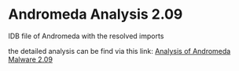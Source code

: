# Andromeda Analysis 2.09

IDB file of Andromeda with the resolved imports

the detailed analysis can be find via this link: [Analysis of Andromeda Malware 2.09](https://malware-bit.medium.com/analysis-of-andromeda-malware-2-09-d7c84c4146b)
